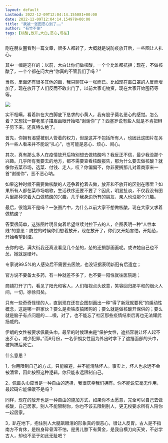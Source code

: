 ```yaml
---
layout: default
Lastmod: 2022-12-09T12:04:14.155081+00:00
date: 2022-12-09T12:04:14.154978+00:00
title: "我被一张图恶心到了……"
author: "有竹不倒"
tags: [核酸,放开,大白,恶心,现在]
---
```


刚在朋友圈看到一篇文章，很多人都转了，大概就是说防疫放开后，一些图让人扎心。  

其中一幅是这样的：以前，大白让你们做核酸，一个个比谁都抗拒；现在，不做核酸了，一个个都在问大白“你真的不管我们了吗？”

当然，里面还有很多其他的画，我只聊其中一张而已。比如现在戴口罩的人反而增加了，现在放开了人们反而不敢出门了，以前大家屯物资，现在大家开始囤药等等。

![](https://images.weserv.nl/?url=https%3A//mmbiz.qpic.cn/mmbiz_png/txC73sicDDx7ELHdH3lguMc7IOsq2FKuWVMESBX3qcj9hbibFGiciagGcWxGxTBdLOgAtgRMJcntz2Tpr1Qic73taGw/640%3Fwx_fmt%3Dpng)

实不相瞒，看着趴在大白脚底下恳求的小黄人，我有股子莫名恶心的感觉。怎么着？又想找一群老孩子描眉画眼开始唱“谢谢你”了？西塞罗说有些人就是不肯把辫子剪下来，还真特么绝了。

首先，你拥有渴望被别人管着的权力，但是这并不包括所有人，也因此这图片在另外一些人看来并不能说“扎心”，也可能是恶心、烦心、闹心。  

其次，真有那么多人在疫情放开后特别想去做核酸吗？我反正不信，最少我没那个兴趣。几乎所有我要去的地方，都不需要查看核酸报告，那为什么要去做核酸？就像你去菜市场，选菜、付钱、走人，哎？你偏偏不，你非要搁那儿对着商家来一首“谢谢你”，恶不恶心呐。

如果这种时候不需要做核酸的人还争着抢着去做，放开和不放开的区别在哪里？如果所有人都在菜市场唱歌，生活秩序还要不要了？因此，明显扯淡，不仅我没有图片里那种求着大白做核酸的兴趣，几乎我身边所有的朋友、亲人也没那个兴趣。

最后，很诡异不是吗？一张图片中，为什么以前大家不想做核酸，现在大家又求着做核酸？

答案很简单，这张图片明显向着希望继续封控下去的人，企图表明一种“人性本贱”的意思：防控的时候你们想着放开，现在放开了，你们又开始害怕，开始怂，开始希望封控。

去你的吧，满大街我还真没看见几个怂的，怂的还搁那画画呢。或许她自己也不怂，她就是硬坏。  

专家说99.5%的人感染后不需要去医院，也没证据表明新冠有后遗症；

官方说不要备太多药，有一种就差不多了，也不要一阳性就往医院跑；

商铺打开了门，看见了阳光和客人，人们相视点头致意，笑容回归那平和的烟火人间，一切，徐徐归矣。  

只有一些奇奇怪怪的人，直到现在还在企图刻画出一种“得了新冠就要死”的煽动性概念，这是哪一群家伙？要么是卖铁皮搞团购的；要么就是做核酸开保供的；要么就是脑子有点问题的……噢，对了，也不能忘了社区那些疫情结束后再也无法耀武扬威的。

伊朗的女性被要求佩戴头巾，最早的时候理由是“保护女性，遮挡容貌让坏人起不出歹心，减少犯罪。”而9月份，一名伊朗女性因为外出时拿下了遮挡面部的头巾，被拘捕后死亡。

什么意思？  

1，你用限制自己的方式，只能躲避，并不能清除坏人。事实上，坏人也永远不会被清零，因此按照这种逻辑，你只能永远限制自己。

2，佩戴头巾应当是一种自由的选择，我很庆幸我们拥有。你不能说它毫无作用，最起码它能保暖不是吗？

同样，现在的放开也是一种自由的施加方式，如果你不太愿意，完全可以自己去做核酸，自己居家。别人不能限制你，你也不该去限制别人，更无权要求所有人陪你一起居家。

3，趴在地下，抱住别人大腿飙眼泪的形象真的很恶心，很让人反胃。古人是不指南方不肯休，是粉身碎骨浑不怕，是男儿膝下有黄金，是我自横刀向天笑，不必学古人，却也不至于如此无耻吧？

